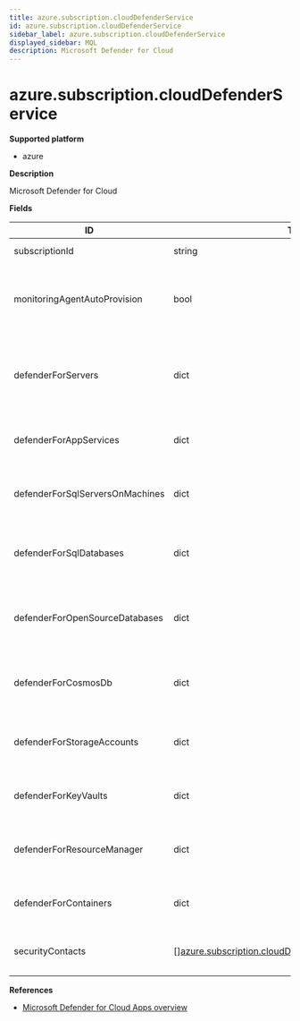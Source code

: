```yaml
---
title: azure.subscription.cloudDefenderService
id: azure.subscription.cloudDefenderService
sidebar_label: azure.subscription.cloudDefenderService
displayed_sidebar: MQL
description: Microsoft Defender for Cloud
---
```


# azure.subscription.cloudDefenderService

**Supported platform**

- azure

**Description**

Microsoft Defender for Cloud

**Fields**

| ID                              | TYPE                                                                                                                            | DESCRIPTION                                                           |
| ------------------------------- | ------------------------------------------------------------------------------------------------------------------------------- | --------------------------------------------------------------------- |
| subscriptionId                  | string                                                                                                                          | Subscription identifier                                               |
| monitoringAgentAutoProvision    | bool                                                                                                                            | Whether the monitoring agent is automatically provisioned on new VMs  |
| defenderForServers              | dict                                                                                                                            | List of Defender for Servers components and whether they are enabled  |
| defenderForAppServices          | dict                                                                                                                            | Microsoft Defender for App Service configuration                      |
| defenderForSqlServersOnMachines | dict                                                                                                                            | Microsoft Defender for SQL servers on machines configuration          |
| defenderForSqlDatabases         | dict                                                                                                                            | Microsoft Defender for Azure SQL Databases configuration              |
| defenderForOpenSourceDatabases  | dict                                                                                                                            | Microsoft Defender for open-source relational databases configuration |
| defenderForCosmosDb             | dict                                                                                                                            | Microsoft Defender for Azure Cosmos DB configuration                  |
| defenderForStorageAccounts      | dict                                                                                                                            | Microsoft Defender for Storage Accounts configuration                 |
| defenderForKeyVaults            | dict                                                                                                                            | Microsoft Defender for Key Vault configuration                        |
| defenderForResourceManager      | dict                                                                                                                            | Microsoft Defender for Resource Manager configuration                 |
| defenderForContainers           | dict                                                                                                                            | Defender for Containers components configuration                      |
| securityContacts                | &#91;&#93;[azure.subscription.cloudDefenderService.securityContact](azure.subscription.clouddefenderservice.securitycontact.md) | List of configured security contacts                                  |

**References**

- [Microsoft Defender for Cloud Apps overview](https://learn.microsoft.com/en-us/defender-cloud-apps/what-is-defender-for-cloud-apps)
